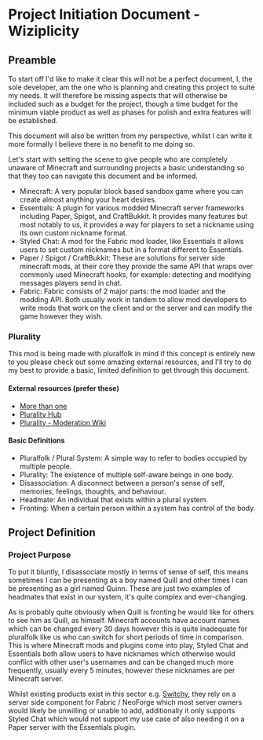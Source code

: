 # Project Initiation Document - Wiziplicity
## Preamble
To start off I'd like to make it clear this will not be a perfect document, I, the sole developer, am the one who is planning and creating this project to suite my needs.
It will therefore be missing aspects that will otherwise be included such as a budget for the project, though a time budget for the minimum viable product as well as phases for polish and extra features will be established.

This document will also be written from my perspective, whilst I can write it more formally I believe there is no benefit to me doing so.

Let's start with setting the scene to give people who are completely unaware of Minecraft and surrounding projects a basic understanding so that they too can navigate this document and be informed.

- Minecraft: A very popular block based sandbox game where you can create almost anything your heart desires.
- Essentials: A plugin for various modded Minecraft server frameworks including Paper, Spigot, and CraftBukkit. It provides many features but most notably to us, it provides a way for players to set a nickname using its own custom nickname format.
- Styled Chat: A mod for the Fabric mod loader, like Essentials it allows users to set custom nicknames but in a format different to Essentials.
- Paper / Spigot / CraftBukkit: These are solutions for server side minecraft mods, at their core they provide the same API that wraps over commonly used Minecraft hooks, for example: detecting and modifying messages players send in chat.
- Fabric: Fabric consists of 2 major parts: the mod loader and the modding API. Both usually work in tandem to allow mod developers to write mods that work on the client and or the server and can modify the game however they wish.

### Plurality
This mod is being made with pluralfolk in mind if this concept is entirely new to you please check out some amazing external resources, and I'll try to do my best to provide a basic, limited definition to get through this document.

#### External resources (prefer these)
- [More than one](https://morethanone.info/)
- [Plurality Hub](https://plurality-hub.carrd.co/)
- [Plurality - Moderation Wiki](https://moderation.wiki/a/plurality)

#### Basic Definitions
- Pluralfolk / Plural System: A simple way to refer to bodies occupied by multiple people.
- Plurality: The existence of multiple self-aware beings in one body.
- Disassociation: A disconnect between a person's sense of self, memories, feelings, thoughts, and behaviour.
- Headmate: An individual that exists within a plural system.
- Fronting: When a certain person within a system has control of the body.

## Project Definition

### Project Purpose
To put it bluntly, I disassociate mostly in terms of sense of self, this means sometimes I can be presenting as a boy named Quill and other times I can be presenting as a girl named Quinn. These are just two examples of headmates that exist in our system, it's quite complex and ever-changing.

As is probably quite obviously when Quill is fronting he would like for others to see him as Quill, as himself. Minecraft accounts have account names which can be changed every 30 days however this is quite inadequate for pluralfolk like us who can switch for short periods of time in comparison. This is where Minecraft mods and plugins come into play, Styled Chat and Essentials both allow users to have nicknames which otherwise would conflict with other user's usernames and can be changed much more frequently, usually every 5 minutes, however these nicknames are per Minecraft server.

Whilst existing products exist in this sector e.g. [Switchy](https://modrinth.com/mod/switchy), they rely on a server side component for Fabric / NeoForge which most server owners would likely be unwilling or unable to add, additionally it only supports Styled Chat which would not support my use case of also needing it on a Paper server with the Essentials plugin.
